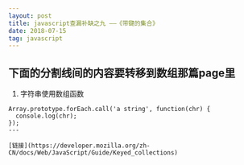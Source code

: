 ```yaml
---
layout: post
title: javascript查漏补缺之九 ——《带键的集合》
date: 2018-07-15
tag: javascript
---
```



下面的分割线间的内容要转移到数组那篇page里
---
1. 字符串使用数组函数

  ```
  Array.prototype.forEach.call('a string', function(chr) {
    console.log(chr);
  });
---

[链接](https://developer.mozilla.org/zh-CN/docs/Web/JavaScript/Guide/Keyed_collections)

